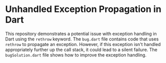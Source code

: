 # Unhandled Exception Propagation in Dart

This repository demonstrates a potential issue with exception handling in Dart using the `rethrow` keyword.  The `bug.dart` file contains code that uses `rethrow` to propagate an exception.  However, if this exception isn't handled appropriately further up the call stack, it could lead to a silent failure.  The `bugSolution.dart` file shows how to improve the exception handling.